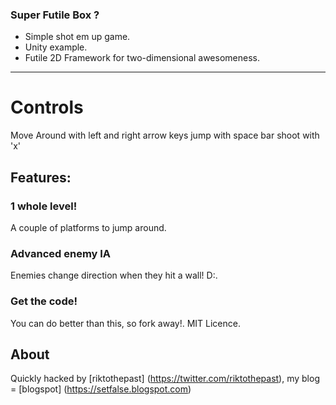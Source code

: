 ### Super Futile Box ?

* Simple shot em up game.
* Unity example.
* Futile 2D Framework for two-dimensional awesomeness.
 
------

# Controls

Move Around with left and right arrow keys
jump with space bar
shoot with 'x'

## Features:

### 1 whole level!

A couple of platforms to jump around.

### Advanced enemy IA

Enemies change direction when they hit a wall! D:.

### Get the code!

You can do better than this, so fork away!.
MIT Licence.

## About

Quickly hacked by [riktothepast]
(https://twitter.com/riktothepast),
my blog = [blogspot] (https://setfalse.blogspot.com)

